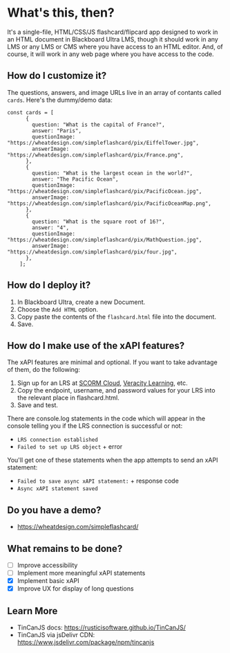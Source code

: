 # What's this, then? 
It's a single-file, HTML/CSS/JS flashcard/flipcard app designed to work in an HTML document in Blackboard Ultra LMS, though it should work in any LMS or any LMS or CMS where you have access to an HTML editor. And, of course, it will work in any web page where you have access to the code.  

## How do I customize it? 
The questions, answers, and image URLs live in an array of contants called `cards`. Here's the dummy/demo data: 

```
const cards = [
      {
        question: "What is the capital of France?",
        answer: "Paris",
        questionImage: "https://wheatdesign.com/simpleflashcard/pix/EiffelTower.jpg", 
        answerImage: "https://wheatdesign.com/simpleflashcard/pix/France.png", 
      },
      {
        question: "What is the largest ocean in the world?",
        answer: "The Pacific Ocean",
        questionImage: "https://wheatdesign.com/simpleflashcard/pix/PacificOcean.jpg", 
        answerImage: "https://wheatdesign.com/simpleflashcard/pix/PacificOceanMap.png",
      },
      {
        question: "What is the square root of 16?",
        answer: "4",
        questionImage: "https://wheatdesign.com/simpleflashcard/pix/MathQuestion.jpg", 
        answerImage: "https://wheatdesign.com/simpleflashcard/pix/four.jpg",
      },
    ];
```

## How do I deploy it?
1. In Blackboard Ultra, create a new Document.
2. Choose the `Add HTML` option.
3. Copy paste the contents of the `flashcard.html` file into the document.
4. Save.

## How do I make use of the xAPI features? 
The xAPI features are minimal and optional. If you want to take advantage of them, do the following:  
1. Sign up for an LRS at [SCORM Cloud](https://rusticisoftware.com/products/scorm-cloud/), [Veracity Learning](https://lrs.io/), etc.  
2. Copy the endpoint, username, and password values for your LRS into the relevant place in flashcard.html. 
3. Save and test. 

There are console.log statements in the code which will appear in the console telling you if the LRS connection is successful or not:  
* `LRS connection established`
* `Failed to set up LRS object` + error

You'll get one of these statements when the app attempts to send an xAPI statement: 
* `Failed to save async xAPI statement:` + response code
* `Async xAPI statement saved`

## Do you have a demo? 
* https://wheatdesign.com/simpleflashcard/

## What remains to be done? 
- [ ] Improve accessibility
- [ ] Implement more meaningful xAPI statements
- [x] Implement basic xAPI
- [x] Improve UX for display of long questions

## Learn More
* TinCanJS docs: https://rusticisoftware.github.io/TinCanJS/
* TinCanJS via jsDelivr CDN: https://www.jsdelivr.com/package/npm/tincanjs
